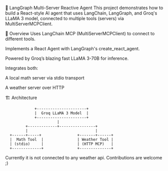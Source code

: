 🧠 LangGraph Multi-Server Reactive Agent
This project demonstrates how to build a React-style AI agent that uses LangChain, LangGraph, and Groq's LLaMA 3 model, connected to multiple tools (servers) via MultiServerMCPClient.

📌 Overview
Uses LangChain MCP (MultiServerMCPClient) to connect to different tools.

Implements a React Agent with LangGraph's create_react_agent.

Powered by Groq’s blazing fast LLaMA 3-70B for inference.

Integrates both:

A local math server via stdio transport

A weather server over HTTP

🏗️ Architecture
```
             +----------------------+
             |  Groq LLaMA 3 Model  |
             +----------------------+
                       |
         +-------------+----------------+
         |                              |
  +------+-----+                +-------+------+
  |  Math Tool  |               | Weather Tool |
  | (stdio)     |               | (HTTP MCP)   |
  +-------------+               +--------------+
```

Currently it is not connected to any weather api. Contributions are welcome ;)
